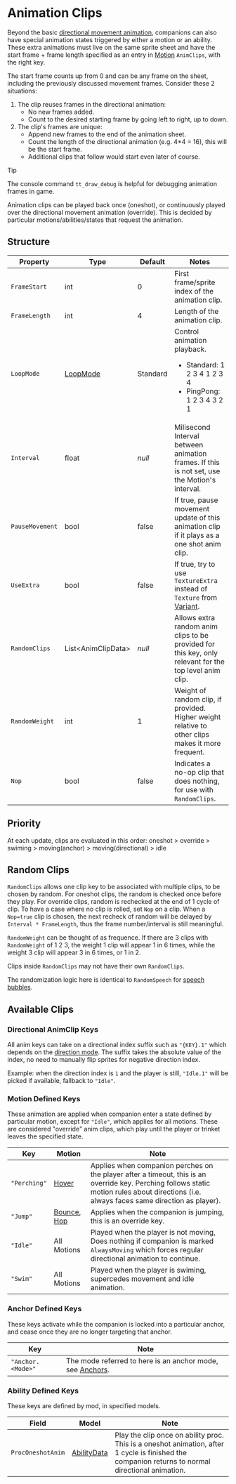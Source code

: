 # Animation Clips

Beyond the basic [directional movement animation](3.0-Direction.md), companions can also have special animation states triggered by either a motion or an ability. These extra animations must live on the same sprite sheet and have the start frame + frame length specified as an entry in [Motion](3-Motion.md) `AnimClips`, with the right key.

The start frame counts up from 0 and can be any frame on the sheet, including the previously discussed movement frames. Consider these 2 situations:
1. The clip reuses frames in the directional animation:
    - No new frames added.
    - Count to the desired starting frame by going left to right, up to down.
1. The clip's frames are unique:
    - Append new frames to the end of the animation sheet.
    - Count the length of the directional animation (e.g. 4*4 = 16), this will be the start frame.
    - Additional clips that follow would start even later of course.

> [!TIP]
> The console command `tt_draw_debug` is helpful for debugging animation frames in game.

Animation clips can be played back once (oneshot), or continuously played over the directional movement animation (override). This is decided by particular motions/abilities/states that request the animation.

## Structure

| Property | Type | Default | Notes |
| -------- | ---- | ------- | ----- |
| `FrameStart` | int | 0 | First frame/sprite index of the animation clip. |
| `FrameLength` | int | 4 | Length of the animation clip. |
| `LoopMode` | [LoopMode](~/api/TrinketTinker.Models.LoopMode.yml) | Standard | Control animation playback. <ul><li>Standard: 1 2 3 4 1 2 3 4</li><li>PingPong:  1 2 3 4 3 2 1</li><ul> |
| `Interval` | float | _null_ | Milisecond Interval between animation frames. If this is not set, use the Motion's interval. |
| `PauseMovement` | bool | false | If true, pause movement update of this animation clip if it plays as a one shot anim clip. |
| `UseExtra` | bool | false | If true, try to use `TextureExtra` instead of `Texture` from [Variant](2-Variant.md). |
| `RandomClips` | List\<AnimClipData\> | _null_ | Allows extra random anim clips to be provided for this key, only relevant for the top level anim clip. |
| `RandomWeight` | int | 1 | Weight of random clip, if provided. Higher weight relative to other clips makes it more frequent. |
| `Nop` | bool | false | Indicates a no-op clip that does nothing, for use with `RandomClips`. |

## Priority

At each update, clips are evaluated in this order: oneshot > override > swiming > moving(anchor) > moving(directional) > idle

## Random Clips

`RandomClips` allows one clip key to be associated with multiple clips, to be chosen by random. For oneshot clips, the random is checked once before they play. For override clips, random is rechecked at the end of 1 cycle of clip. To have a case where no clip is rolled, set `Nop` on a clip. When a `Nop=true` clip is chosen, the next recheck of random will be delayed by `Interval * FrameLength`, thus the frame number/interval is still meaningful.

`RandomWeight` can be thought of as frequence. If there are 3 clips with `RandomWeight` of 1 2 3, the weight 1 clip will appear 1 in 6 times, while the weight 3 clip will appear 3 in 6 times, or 1 in 2.

Clips inside `RandomClips` may not have their own `RandomClips`.

The randomization logic here is identical to `RandomSpeech` for [speech bubbles](3.3-Speech%20Bubbles.md).

## Available Clips

### Directional AnimClip Keys

All anim keys can take on a directional index suffix such as `"{KEY}.1"` which depends on the [direction mode](3.0-Direction.md). The suffix takes the absolute value of the index, no need to manually flip sprites for negative direction index.

Example: when the direction index is `1` and the player is still, `"Idle.1"` will be picked if available, fallback to `"Idle"`.

### Motion Defined Keys

These animation are applied when companion enter a state defined by particular motion, except for `"Idle"`, which applies for all motions. These are considered "override" anim clips, which play until the player or trinket leaves the specified state.

| Key | Motion | Note |
| --- | ------ | ---- |
| `"Perching"` | [Hover](3.z.001-Hover.md) | Applies when companion perches on the player after a timeout, this is an override key. Perching follows static motion rules about directions (i.e. always faces same direction as player). |
| `"Jump"` | [Bounce](3.z.002-Bounce.md), [Hop](3.z.003-Hop.md) | Applies when the companion is jumping, this is an override key. |
| `"Idle"` | All Motions | Played when the player is not moving, Does nothing if companion is marked `AlwaysMoving` which forces regular directional animation to continue. |
| `"Swim"` | All Motions | Played when the player is swiming, supercedes movement and idle animation. |

### Anchor Defined Keys

These keys activate while the companion is locked into a particular anchor, and cease once they are no longer targeting that anchor.

| Key | Note |
| --- | ---- |
| `"Anchor.<Mode>"` | The mode referred to here is an anchor mode, see [Anchors](3.1-Anchors.md). |

### Ability Defined Keys

These keys are defined by mod, in specified models.

| Field | Model | Note |
| ----- | ----- | ---- |
| `ProcOneshotAnim` | [AbilityData](4-Ability.md) | Play the clip once on ability proc. This is a oneshot animation, after 1 cycle is finished the companion returns to normal directional animation. |
